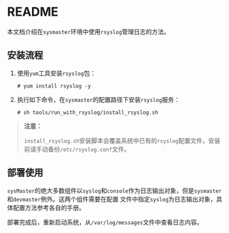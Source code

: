 # README

本文档介绍在`sysmaster`环境中使用`rsyslog`管理日志的方法。

## 安装流程

1. 使用`yum`工具安装`rsyslog`包：

    ```shell
    # yum install rsyslog -y
    ```

2. 执行如下命令，在`sysmaster`的配置路径下安装`rsyslog`服务：

    ```shell
    # sh tools/run_with_rsyslog/install_rsyslog.sh
    ```

> **注意：**
>
> `install_rsyslog.sh`安装脚本会覆盖系统中已有的`rsyslog`配置文件，安装前请手动备份`/etc/rsyslog.conf`文件。
>

## 部署使用

`sysMaster`的绝大多数组件以`syslog`和`console`作为日志输出对象，但是`sysmaster`和`devmaster`例外。这两个组件需要在配置
文件中指定`syslog`为日志输出对象，具体配置方法参考各自的手册。

部署完成后，重新启动系统，从`/var/log/messages`文件中查看日志内容。
